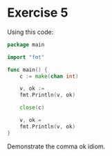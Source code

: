 # Exercise 5

Using this code:

```go
package main

import "fmt"

func main() {
	c := make(chan int)

	v, ok :=
	fmt.Println(v, ok)

	close(c)

	v, ok =
	fmt.Println(v, ok)
}
```

Demonstrate the comma ok idiom.
